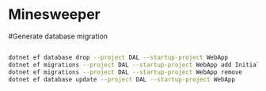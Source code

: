 # Minesweeper

#Generate database migration

```bash

dotnet ef database drop --project DAL --startup-project WebApp
dotnet ef migrations --project DAL --startup-project WebApp add InitialDbCreation 
dotnet ef migrations --project DAL --startup-project WebApp remove
dotnet ef database update --project DAL --startup-project WebApp
```

